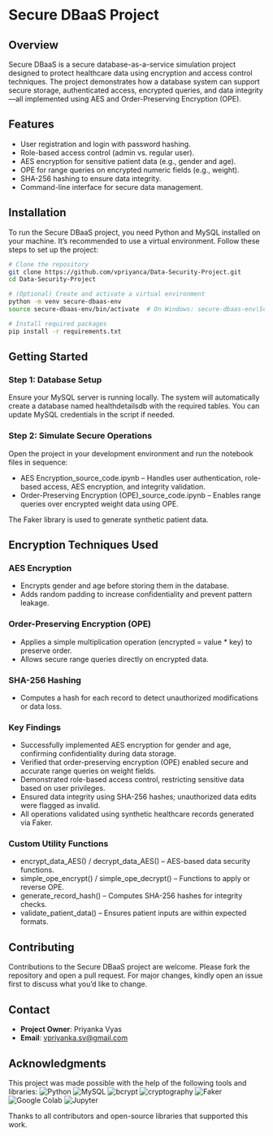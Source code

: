# Secure DBaaS Project

## Overview
Secure DBaaS is a secure database-as-a-service simulation project designed to protect healthcare data using encryption and access control techniques. The project demonstrates how a database system can support secure storage, authenticated access, encrypted queries, and data integrity—all implemented using AES and Order-Preserving Encryption (OPE).


## Features
- User registration and login with password hashing.
- Role-based access control (admin vs. regular user).
- AES encryption for sensitive patient data (e.g., gender and age).
- OPE for range queries on encrypted numeric fields (e.g., weight).
- SHA-256 hashing to ensure data integrity.
- Command-line interface for secure data management.

## Installation
To run the Secure DBaaS project, you need Python and MySQL installed on your machine. It’s recommended to use a virtual environment. Follow these steps to set up the project:

```bash
# Clone the repository
git clone https://github.com/vpriyanca/Data-Security-Project.git
cd Data-Security-Project

# (Optional) Create and activate a virtual environment
python -m venv secure-dbaas-env
source secure-dbaas-env/bin/activate  # On Windows: secure-dbaas-env\Scripts\activate

# Install required packages
pip install -r requirements.txt
```

## Getting Started

### Step 1: Database Setup
Ensure your MySQL server is running locally. The system will automatically create a database named healthdetailsdb with the required tables. You can update MySQL credentials in the script if needed.

### Step 2: Simulate Secure Operations
Open the project in your development environment and run the notebook files in sequence:
- AES Encryption_source_code.ipynb – Handles user authentication, role-based access, AES encryption, and integrity validation.
- Order-Preserving Encryption (OPE)_source_code.ipynb – Enables range queries over encrypted weight data using OPE.

The Faker library is used to generate synthetic patient data.

## Encryption Techniques Used
### AES Encryption
- Encrypts gender and age before storing them in the database.
- Adds random padding to increase confidentiality and prevent pattern leakage.

### Order-Preserving Encryption (OPE)
- Applies a simple multiplication operation (encrypted = value * key) to preserve order.
- Allows secure range queries directly on encrypted data.

### SHA-256 Hashing
- Computes a hash for each record to detect unauthorized modifications or data loss.

 ### Key Findings
- Successfully implemented AES encryption for gender and age, confirming confidentiality during data storage.
- Verified that order-preserving encryption (OPE) enabled secure and accurate range queries on weight fields.
- Demonstrated role-based access control, restricting sensitive data based on user privileges.
- Ensured data integrity using SHA-256 hashes; unauthorized data edits were flagged as invalid.
- All operations validated using synthetic healthcare records generated via Faker.

### Custom Utility Functions
- encrypt_data_AES() / decrypt_data_AES() – AES-based data security functions.
- simple_ope_encrypt() / simple_ope_decrypt() – Functions to apply or reverse OPE.
- generate_record_hash() – Computes SHA-256 hashes for integrity checks.
- validate_patient_data() – Ensures patient inputs are within expected formats.

## Contributing
Contributions to the Secure DBaaS project are welcome. Please fork the repository and open a pull request. For major changes, kindly open an issue first to discuss what you’d like to change.

## Contact
- **Project Owner**: Priyanka Vyas
- **Email**: vpriyanka.sv@gmail.com

## Acknowledgments
This project was made possible with the help of the following tools and libraries:
![Python](https://img.shields.io/badge/Python-3.9+-blue?logo=python) ![MySQL](https://img.shields.io/badge/MySQL-Enabled-4479A1?logo=mysql) ![bcrypt](https://img.shields.io/badge/bcrypt-Enabled-green) ![cryptography](https://img.shields.io/badge/cryptography-Enabled-purple) ![Faker](https://img.shields.io/badge/Faker-Data%20Generation-yellow) ![Google Colab](https://img.shields.io/badge/Google%20Colab-Notebook-F9AB00?logo=google-colab&logoColor=white) ![Jupyter](https://img.shields.io/badge/Jupyter-Notebook-orange?logo=jupyter)

Thanks to all contributors and open-source libraries that supported this work.
